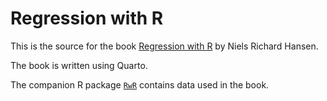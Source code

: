 # Regression with R

This is the source for the book [Regression with R](https://rwr.nrhstat.org/) 
by Niels Richard Hansen.

The book is written using Quarto.

The companion R package [`RwR`](https://github.com/nielsrhansen/RwR/RwR_package) 
contains data used in the book.